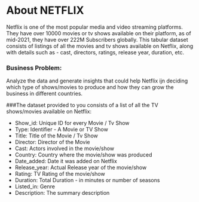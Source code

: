 #  About NETFLIX

Netflix is one of the most popular media and video streaming platforms. They have over 10000 movies or tv shows available on their platform, as of mid-2021, they have over 222M Subscribers globally. This tabular dataset consists of listings of all the movies and tv shows available on Netflix, along with details such as - cast, directors, ratings, release year, duration, etc.

###  Business Problem:

Analyze the data and generate insights that could help Netflix ijn deciding which type of shows/movies to produce and how they can grow the business in different countries.

###The dataset provided to you consists of a list of all the TV shows/movies available on Netflix:

  -  Show_id: Unique ID for every Movie / Tv Show
  -  Type: Identifier - A Movie or TV Show
  -  Title: Title of the Movie / Tv Show
  -  Director: Director of the Movie
  -  Cast: Actors involved in the movie/show
  -  Country: Country where the movie/show was produced
  -  Date_added: Date it was added on Netflix
  -  Release_year: Actual Release year of the movie/show
  -  Rating: TV Rating of the movie/show
  -  Duration: Total Duration - in minutes or number of seasons
  -  Listed_in: Genre
  -  Description: The summary description
